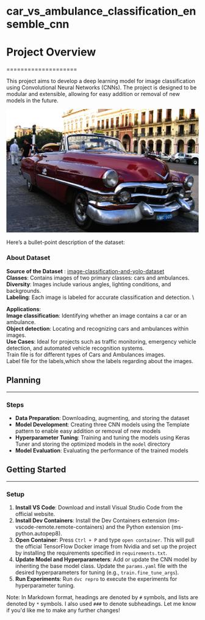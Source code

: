 # car_vs_ambulance_classification_ensemble_cnn

# Project Overview
====================

This project aims to develop a deep learning model for image classification using Convolutional Neural Networks (CNNs). The project is designed to be modular and extensible, allowing for easy addition or removal of new models in the future.

![](resources/0a1cfb999655af56.jpg)

Here’s a bullet-point description of the dataset:

### About Dataset
**Source of the Dataset** : [image-classification-and-yolo-dataset](https://www.kaggle.com/datasets/amansingh0000000/image-classification-and-yolo-dataset/data) \
**Classes**: Contains images of two primary classes: cars and ambulances. \
**Diversity**: Images include various angles, lighting conditions, and backgrounds.  \
**Labeling**: Each image is labeled for accurate classification and detection. \

**Applications**: \
**Image classification**: Identifying whether an image contains a car or an ambulance. \
**Object detection**: Locating and recognizing cars and ambulances within images. \
**Use Cases**: Ideal for projects such as traffic monitoring, emergency vehicle detection, and automated vehicle recognition systems. \
               Train file is for different types of Cars and Ambulances images. \
               Label file for the labels,which show the labels regarding about the images. 

## Planning
------------

### Steps

* **Data Preparation**: Downloading, augmenting, and storing the dataset
* **Model Development**: Creating three CNN models using the Template pattern to enable easy addition or removal of new models
* **Hyperparameter Tuning**: Training and tuning the models using Keras Tuner and storing the optimized models in the `model` directory
* **Model Evaluation**: Evaluating the performance of the trained models

## Getting Started
-------------------

### Setup

1. **Install VS Code**: Download and install Visual Studio Code from the official website.
2. **Install Dev Containers**: Install the Dev Containers extension (ms-vscode-remote.remote-containers) and the Python extension (ms-python.autopep8).
3. **Open Container**: Press `Ctrl + P` and type `open container`. This will pull the official TensorFlow Docker image from Nvidia and set up the project by installing the requirements specified in `requirements.txt`.
4. **Update Model and Hyperparameters**: Add or update the CNN model by inheriting the base model class. Update the `params.yaml` file with the desired hyperparameters for tuning (e.g., `train.fine_tune_args`).
5. **Run Experiments**: Run `dvc repro` to execute the experiments for hyperparameter tuning.

Note: In Markdown format, headings are denoted by `#` symbols, and lists are denoted by `*` symbols. I also used `###` to denote subheadings. Let me know if you'd like me to make any further changes!